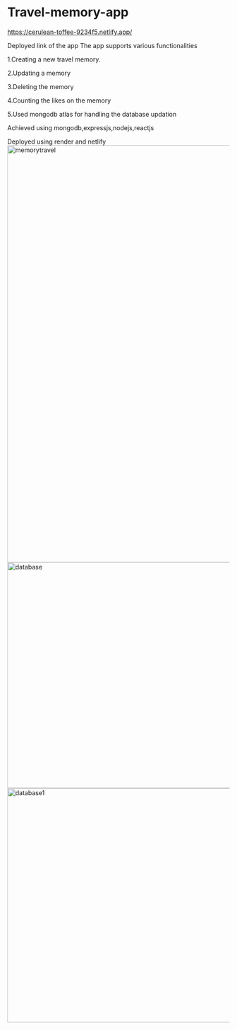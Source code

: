 # Travel-memory-app
https://cerulean-toffee-9234f5.netlify.app/

Deployed link of the app
The app supports various functionalities

1.Creating a new travel memory.

2.Updating a memory

3.Deleting the memory

4.Counting the likes on the memory

5.Used mongodb atlas for handling the database updation

Achieved using mongodb,expressjs,nodejs,reactjs

Deployed using render and netlify
<img width="943" alt="memorytravel" src="https://user-images.githubusercontent.com/60210475/219696097-94434d58-141d-4e7a-8d6e-9906f43bf016.png">
<img width="511" alt="database" src="https://user-images.githubusercontent.com/60210475/219696155-cc31e013-137f-4ac1-9f60-f56c5b761880.png">
<img width="530" alt="database1" src="https://user-images.githubusercontent.com/60210475/219696182-b067beaa-dbd9-4d72-b81b-c444cabc6d07.png">
